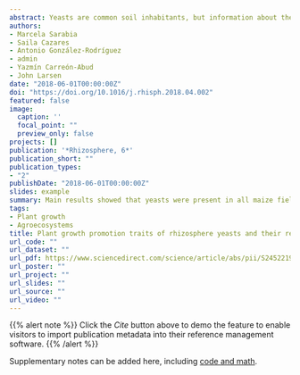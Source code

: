 ```yaml
---
abstract: Yeasts are common soil inhabitants, but information about their ecology is limited. Here we examined the abundance of rhizosphere yeasts in six conventional maize agroecosystems in two different geographic areas in Mexico differing in soil characteristics and agricultural practices. In order to examine the plant growth promotion potential of maize rhizosphere yeasts a collection of yeast species was obtained, which were identified taxonomically in terms of sequencing of the D1D2 domain. Main results showed that yeasts were present in all maize fields during the complete growing cycle, though highest during flowering. The abundance of rhizosphere yeasts responded negatively to soil pH and amount of Mg. The maize rhizosphere yeast collection obtained included eight species from six genera with the Ascomycota species Meyerozyma guillermondii and Candida railenensis as the most frequent. Four out of the eight yeast species solubilised Ca3(PO4)2, whereas none of the yeasts solubilised FePO4. Maize plant growth was promoted after inoculation with Cryptococcus flavus and Solicoccozyma aeria in terms of shoot dry weight and with C. railenensis in terms of root dry weight, but only in combination with mineral P fertilisation. In conclusion, rhizosphere yeasts with plant growth promotion traits are common in maize agroecosystems, where soil physico-chemical characteristics and plant growth stage seem to determine their abundance.
authors:
- Marcela Sarabia
- Saila Cazares
- Antonio González-Rodríguez
- admin
- Yazmín Carreón-Abud
- John Larsen
date: "2018-06-01T00:00:00Z"
doi: "https://doi.org/10.1016/j.rhisph.2018.04.002"
featured: false
image:
  caption: ''
  focal_point: ""
  preview_only: false
projects: []
publication: '*Rhizosphere, 6*'
publication_short: ""
publication_types:
- "2"
publishDate: "2018-06-01T00:00:00Z"
slides: example
summary: Main results showed that yeasts were present in all maize fields during the complete growing cycle, though highest during flowering. The abundance of rhizosphere yeasts responded negatively to soil pH and amount of Mg. 
tags:
- Plant growth
- Agroecosystems
title: Plant growth promotion traits of rhizosphere yeasts and their response to soil characteristics and crop cycle in maize agroecosystems
url_code: ""
url_dataset: ""
url_pdf: https://www.sciencedirect.com/science/article/abs/pii/S2452219818300259
url_poster: ""
url_project: ""
url_slides: ""
url_source: ""
url_video: ""
---
```


{{% alert note %}}
Click the *Cite* button above to demo the feature to enable visitors to import publication metadata into their reference management software.
{{% /alert %}}


Supplementary notes can be added here, including [code and math](https://sourcethemes.com/academic/docs/writing-markdown-latex/).
